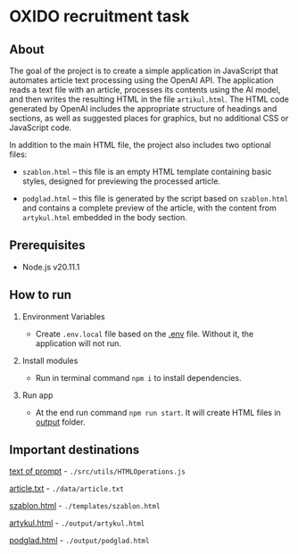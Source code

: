 # OXIDO recruitment task

## About
The goal of the project is to create a simple application in JavaScript that automates article text processing using the OpenAI API. The application reads a text file with an article, processes its contents using the AI model, and then writes the resulting HTML in the file `artikul.html`. The HTML code generated by OpenAI includes the appropriate structure of headings and sections, as well as suggested places for graphics, but no additional CSS or JavaScript code.

In addition to the main HTML file, the project also includes two optional files:

- `szablon.html` – this file is an empty HTML template containing basic styles, designed for previewing the processed article.

- `podglad.html` – this file is generated by the script based on `szablon.html` and contains a complete preview of the article, with the content from `artykul.html` embedded in the body section.

## Prerequisites

- Node.js v20.11.1

## How to run

1. Environment Variables

   - Create `.env.local` file based on the [.env](./.env) file. Without it, the application will not run.

2. Install modules

   - Run in terminal command `npm i` to install dependencies.

3. Run app

   - At the end run command `npm run start`. It will create HTML files in [output](./output/) folder.

## Important destinations

[text of prompt](./src/utils/HTMLOperations.js) - `./src/utils/HTMLOperations.js`

[article.txt](./data/article.txt) - `./data/article.txt`

[szablon.html](./templates/szablon.html) - `./templates/szablon.html` 

[artykul.html](./output/artykul.html) - `./output/artykul.html`

[podglad.html](./output/podglad.html) - `./output/podglad.html`
